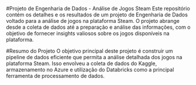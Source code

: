 #Projeto de Engenharia de Dados - Análise de Jogos Steam
Este repositório contém os detalhes e os resultados de um projeto de Engenharia de Dados voltado para a análise de jogos na plataforma Steam. O projeto abrange desde a coleta de dados até a preparação e análise das informações, com o objetivo de fornecer insights valiosos sobre os jogos disponíveis na plataforma.

#Resumo do Projeto
O objetivo principal deste projeto é construir um pipeline de dados eficiente que permita a análise detalhada dos jogos na plataforma Steam. Isso envolveu a coleta de dados do Kaggle, armazenamento no Azure e utilização do Databricks como a principal ferramenta de processamento de dados.
